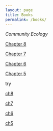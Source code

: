 ```yaml
---
layout: page
title: Books
permalink: /books/
---
```


_Community Ecology_

[Chapter 8](/_posts/2024-08-08-Ch8.md)

[Chapter 7](/_posts/2024-08-07-Ch7.md)

[Chapter 6](/_posts/2024-08-06-Ch6.md)

[Chapter 5](/_posts/2024-08-05-Ch5.md)


try

[ch8](files/2024-08-08-Ch8.md)

[ch7](files/2024-08-07-Ch7.md)

[ch6](files/2024-08-06-Ch6.md)

[ch5](files/2024-08-05-Ch5.md)

